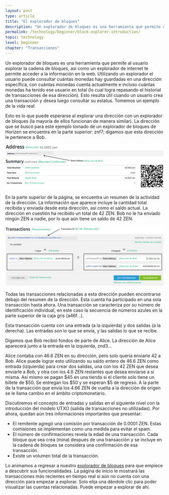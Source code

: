 ```yaml
---
layout: post
type: article
title: "El explorador de bloques"
description: "Un explorador de bloques es una herramienta que permite al usuario buscar información en una cadena de bloques, así como un explorador de internet permite el acceso a la información que hay en línea."
permalink: /technology/beginner/block-explorer-introduction/
topic: technology
level: beginner
chapter: "Transacciones"
---
```


Un explorador de bloques es una herramienta que permite al usuario explorar la cadena de bloques, así como un explorador de internet te permite acceder a la información en la web. Utilizando un explorador el usuario puede consultar cuántas monedas hay guardadas en una dirección específica, con cuántas monedas cuenta actualmente e incluso cuántas monedas ha tenido ese usuario en total (lo cual logra repasando el historial de transacciones de esa dirección). Esto resulta útil cuando un usuario crea una transacción y desea luego consultar su estatus. Tomemos un ejemplo de la vida real:

Esto es lo que puede esperarse al explorar una dirección con un explorador de bloques (la mayoría de ellos funcionan de manera similar). La dirección que se buscó para este ejemplo tomado de un explorador de bloques de Horizen se encuentra en la parte superior: znf7; digamos que esta dirección le pertenece a Bob.

<div class="my-4">
    <img src="/assets/post_files/technology/beginner/block-explorer-introduction/ES_explorer_address_summary.jpg" alt="Resumen de dirección del explorador">
</div>

En la parte superior de la página, se encuentra un resumen de la actividad de la dirección. La información que aparece incluye la cantidad total recibida y enviada desde esta dirección, así como el saldo actual. La dirección en cuestión ha recibido un total de 42 ZEN. Bob no le ha enviado ningún ZEN a nadie, por lo que aún tiene un saldo de 42 ZEN.

<div class="my-4">
    <img src="/assets/post_files/technology/beginner/block-explorer-introduction/ES_explorer_address_tx.jpg" alt="Transacción de la dirección en el explorador">
</div>

Todas las transacciones relacionadas a esta dirección pueden encontrarse debajo del resumen de la dirección. Esta cuenta ha participado en una sola transacción hasta ahora. Una transacción se caracteriza por su número de identificación individual, en este caso la secuencia de números azules en la parte superior de la caja gris (a46f…).

Esta transacción cuenta con una entrada (a la izquierda) y dos salidas (a la derecha). Las entradas son lo que se envía, y las salidas lo que se recibe.

Digamos que Bob recibió fondos de parte de Alice. La dirección de Alice aparecerá junto a la entrada en la izquierda, znd3…

Alice contaba con 46.6 ZEN en su dirección, pero solo quería enviarle 42 a Bob. Alice puede lograr esto utilizando su saldo entero de 46.6 ZEN como entrada (izquierda) para crear dos salidas, una con los 42 ZEN que desea enviarle a Bob, y otra con los 4.6 ZEN restantes que desea enviarse a sí misma. Así mismo se pagan $45 en una tienda si el cliente solo tiene un billete de $50. Se entregan los $50 y se esperan $5 de regreso. A la parte de la transacción que envía los 4.66 ZEN de vuelta a la dirección de origen se le llama cambio en el ámbito criptomonetario.

Discutiremos el concepto de entradas y salidas en el siguiente nivel con la introducción del modelo UTXO (salida de transacciones no utilizadas). Por ahora, quedan aún tres informaciones importantes que presentar:

 - El remitente agregó una comisión por transacción de 0.0001 ZEN. Estas comisiones se implementan como una medida para evitar el spam.
 - El número de confirmaciones revela la edad de una transacción. Cada bloque que sea crea (mina) después de una transacción y se incluye en la cadena de bloques se considera una confirmación de esa transacción.
 - Existe un volumen total de la transacción.

Lo animamos a regresar a nuestro [explorador de bloques](https://explorer.zen-solutions.io/) para que empiece a descubrir sus funcionalidades. La página de inicio le mostrará las transacciones más recientes en tiempo real si aún no cuenta con una dirección para empezar a explorar. Solo elija una dándole clic para poder visualizar las cuentas relacionadas. Puede empezar a explorar de ahí.
